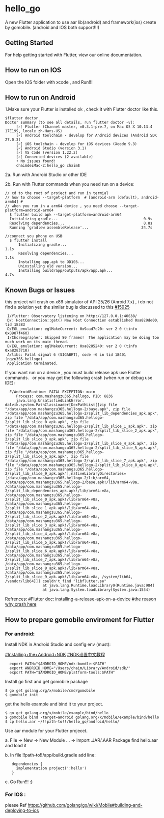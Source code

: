# hello_go

A new Flutter application to use aar lib(android) and framework(ios) create by gomobile. (android and IOS both support!!!)

## Getting Started

For help getting started with Flutter, view our online documentation.

## How to run on IOS

Open the IOS folder with xcode , and Run!!!

## How to run on Android

1.Make sure your Flutter is installed ok , check it with Flutter doctor like this.

    $flutter doctor
    Doctor summary (to see all details, run flutter doctor -v):
         [✓] Flutter (Channel master, v0.3.1-pre.7, on Mac OS X 10.13.4 17E199, locale zh-Hans-US)
         [✓] Android toolchain - develop for Android devices (Android SDK 27.0.3)
         [✓] iOS toolchain - develop for iOS devices (Xcode 9.3)
         [✓] Android Studio (version 3.1)
         [✓] VS Code (version 1.22.2)
         [✓] Connected devices (2 available)
         • No issues found!
         chaimdeiMac-2:hello_go chaim$ 

2a. Run with Android Studio or other IDE

2b. Run with Flutter commands when you need run on a device:

    // cd to the root of project and run in termial    
    // how to choose --target-platform  # [android-arm (default), android-arm64] #
    // when you run in a arm64 device , you need choose --target-platform=android-arm64    
      $ flutter build apk --target-platform=android-arm64
      Initializing gradle...                                       0.9s
      Resolving dependencies...                                    0.8s
      Running 'gradlew assembleRelease'...                        24.7s

    //connect you phone on USB
      $ flutter install  
          Initializing gradle...                                       1.1s
          Resolving dependencies...                                    1.1s
          Installing app.apk to OD103...
          Uninstalling old version...
          Installing build/app/outputs/apk/app.apk...                  4.7s

## Known Bugs or Issues

this project will crash on x86 simulator of API 25/26 (Anroid 7.x) , i do not find a solution yet: the similar bug is discussed to this [#15925](https://github.com/flutter/flutter/issues/15925)
     
     I/flutter: Observatory listening on http://127.0.0.1:40638/
     D/: HostConnection::get() New Host Connection established 0xa829de00, tid 18383
     D/EGL_emulation: eglMakeCurrent: 0x9aad7c20: ver 2 0 (tinfo 0x8987f460)
     I/Choreographer: Skipped 80 frames!  The application may be doing too much work on its main thread.
     D/EGL_emulation: eglMakeCurrent: 0xa8285240: ver 2 0 (tinfo 0xa8283710)
     A/libc: Fatal signal 6 (SIGABRT), code -6 in tid 18401 (ngzu365.hellogo)
     Application terminated.

If you want run on a device , you must build release apk use Flutter commands.   or you may get the following crash (when run or debug use IDE): 

      E/AndroidRuntime: FATAL EXCEPTION: main
         Process: com.mashangzu365.hellogo, PID: 8836
         java.lang.UnsatisfiedLinkError: dalvik.system.PathClassLoader[DexPathList[[zip file "/data/app/com.mashangzu365.hellogo-2/base.apk", zip file "/data/app/com.mashangzu365.hellogo-2/split_lib_dependencies_apk.apk", zip file "/data/app/com.mashangzu365.hellogo-2/split_lib_slice_0_apk.apk", zip file "/data/app/com.mashangzu365.hellogo-2/split_lib_slice_1_apk.apk", zip file "/data/app/com.mashangzu365.hellogo-2/split_lib_slice_2_apk.apk", zip file "/data/app/com.mashangzu365.hellogo-2/split_lib_slice_3_apk.apk", zip file "/data/app/com.mashangzu365.hellogo-2/split_lib_slice_4_apk.apk", zip file "/data/app/com.mashangzu365.hellogo-2/split_lib_slice_5_apk.apk", zip file "/data/app/com.mashangzu365.hellogo-2/split_lib_slice_6_apk.apk", zip file "/data/app/com.mashangzu365.hellogo-2/split_lib_slice_7_apk.apk", zip file "/data/app/com.mashangzu365.hellogo-2/split_lib_slice_8_apk.apk", zip file "/data/app/com.mashangzu365.hellogo-2/split_lib_slice_9_apk.apk"],nativeLibraryDirectories=[/data/app/com.mashangzu365.hellogo-2/lib/arm64, /data/app/com.mashangzu365.hellogo-2/base.apk!/lib/arm64-v8a, /data/app/com.mashangzu365.hellogo-2/split_lib_dependencies_apk.apk!/lib/arm64-v8a, /data/app/com.mashangzu365.hellogo-2/split_lib_slice_0_apk.apk!/lib/arm64-v8a, /data/app/com.mashangzu365.hellogo-2/split_lib_slice_1_apk.apk!/lib/arm64-v8a, /data/app/com.mashangzu365.hellogo-2/split_lib_slice_2_apk.apk!/lib/arm64-v8a, /data/app/com.mashangzu365.hellogo-2/split_lib_slice_3_apk.apk!/lib/arm64-v8a, /data/app/com.mashangzu365.hellogo-2/split_lib_slice_4_apk.apk!/lib/arm64-v8a, /data/app/com.mashangzu365.hellogo-2/split_lib_slice_5_apk.apk!/lib/arm64-v8a, /data/app/com.mashangzu365.hellogo-2/split_lib_slice_6_apk.apk!/lib/arm64-v8a, /data/app/com.mashangzu365.hellogo-2/split_lib_slice_7_apk.apk!/lib/arm64-v8a, /data/app/com.mashangzu365.hellogo-2/split_lib_slice_8_apk.apk!/lib/arm64-v8a, /data/app/com.mashangzu365.hellogo-2/split_lib_slice_9_apk.apk!/lib/arm64-v8a, /system/lib64, /vendor/lib64]]] couldn't find "libflutter.so"
                     at java.lang.Runtime.loadLibrary0(Runtime.java:984)
                     at java.lang.System.loadLibrary(System.java:1554)              

Refrences:
 [#Flutter doc: installing-a-release-apk-on-a-device](https://flutter.io/android-release/#installing-a-release-apk-on-a-device)
 [#the reason why crash here](https://github.com/flutter/flutter/issues/14231)

## How to prepare gomobile enviroment for Flutter

 ### For android:  

Install NDK in Android Studio and config env (must):

[#Installing+the+Android+NDK](https://wiki.appcelerator.org/display/guides2/Installing+the+Android+NDK)
[#NDK设置中文教程](https://blog.csdn.net/carson_ho/article/details/73250111)

      export PATH="$ANDROID_HOME/ndk-bundle:$PATH"
      export ANDROID_HOME="/Users/chaim/Library/Android/sdk/"
      export PATH="$ANDROID_HOME/platform-tools:$PATH"
      
Install go first and get gomobile package

    $ go get golang.org/x/mobile/cmd/gomobile
    $ gomobile init

get the hello example and bind it to your project.

    $ go get golang.org/x/mobile/example/bind/hello  
    $ gomobile bind -target=android golang.org/x/mobile/example/bind/hello
    $ cp hello.aar ~/!!path-to!!/hello_go/android/hello/

Use aar module for your Flutter projecet.

   a. File -> New -> New Module ... -> Import .JAR/.AAR Package find hello.aar and load it

   b. In file !!path-to!!/app/build.gradle add line:

       dependencies {
         implementation project(':hello')
       }

   c. Go Run!!! :)
     
### For IOS :
   
  please Ref  https://github.com/golang/go/wiki/Mobile#building-and-deploying-to-ios 

    
  
   
   
   
